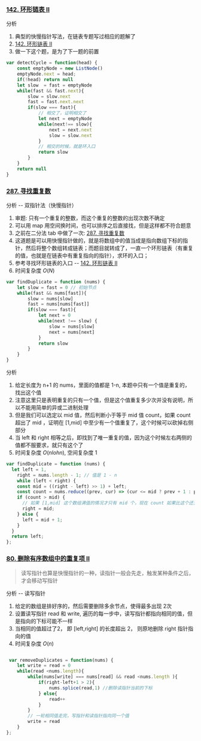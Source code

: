 <!--
 * @Author: your name
 * @Date: 2021-09-10 09:43:17
 * @LastEditTime: 2021-09-11 10:22:57
 * @LastEditors: Please set LastEditors
 * @Description: In User Settings Edit
 * @FilePath: /LeetCode-FE-Javascript/Code/基础篇/5.双指针/快慢指针/README.md
-->

### [142. 环形链表 II](https://leetcode-cn.com/problems/linked-list-cycle-ii/solution/kuai-man-zhi-zhen-mou-xie-te-shu-shu-xue-a9vm/)
分析
1. 典型的快慢指针写法，在链表专题写过相应的题解了
2. [142. 环形链表 II](https://leetcode-cn.com/problems/linked-list-cycle-ii/solution/kuai-man-zhi-zhen-mou-xie-te-shu-shu-xue-a9vm/)
3. 做一下这个题，是为了下一题的前置
```javascript
var detectCycle = function(head) {
    const emptyNode = new ListNode()
    emptyNode.next = head;
    if(!head) return null
    let slow  = fast = emptyNode
    while(fast && fast.next){
        slow = slow.next
        fast = fast.next.next
        if(slow === fast){
            // 相交了，证明相交了
            let next = emptyNode
            while(next!== slow){
                next = next.next
                slow = slow.next
            }
            // 相交的时候，就是环入口
            return slow
        }
    }
    return null
}
```

### [287. 寻找重复数](https://leetcode-cn.com/problems/find-the-duplicate-number/solution/kuai-man-zhi-zhen-er-fen-fa-by-jzsq_lyx-xp0m/)
分析 -- 双指针法（快慢指针）
1. 审题: 只有一个重复的整数，而这个重复的整数的出现次数不确定
2. 可以用 map 用空间换时间，也可以排序之后直接找，但是这样都不符合题意
3. 之前在二分法 tab 中做了一次: [287. 寻找重复数](https://leetcode-cn.com/problems/find-the-duplicate-number/solution/er-fen-by-jzsq_lyx-5lbc/)
4. 这道题是可以用快慢指针做的，就是将数组中的值当成是指向数组下标的指针，然后将整个数组转成链表；而题目就转成了，一直一个环形链表（有重复的值，也就是在链表中有重复指向的指针），求环的入口；
5. 参考寻找环形链表的入口 -- [142. 环形链表 II](https://leetcode-cn.com/problems/linked-list-cycle-ii/solution/kuai-man-zhi-zhen-mou-xie-te-shu-shu-xue-a9vm/)
6. 时间复杂度 ${O(N)}$
```javascript
var findDuplicate = function (nums) {
    let slow = fast = 0 // 初始节点
    while(fast && nums[fast]){
        slow = nums[slow]
        fast = nums[nums[fast]]
        if(slow === fast){
            let next = 0
            while(next !== slow) {
                slow = nums[slow]
                next = nums[next]
            }
            return slow
        }
    }
}
```

分析
1. 给定长度为 n+1 的 nums，里面的值都是 1-n, 本题中只有一个值是重复的，找出这个值
2. 注意这里只是表明重复的只有一个值，但是这个值重复多少次并没有说明，所以不能用简单的异或二进制处理
3. 但是我们可以选定以 mid 值，然后判断小于等于 mid 值 count，如果 count 超出了 mid ，证明在 [1,mid] 中至少有一个值重复了，这个时候可以砍掉右侧部分
4. 当 left 和 right 相等之后，即找到了唯一重复的值，因为这个时候左右两侧的值都不服要求，就只有这个了
5. 时间复杂度 ${O(nlohn)}$, 空间复杂度 ${1}$
```javascript
var findDuplicate = function (nums) {
  let left = 1,
    right = nums.length - 1; // 值是 1 - n
    while (left < right) {
    const mid = ((right - left) >> 1) + left;
    const count = nums.reduce((prev, cur) => (cur <= mid ? prev + 1 : prev), 0); // 小于等于 count 的值
    if (count > mid) {
      // 如果 [1,mid] 这个数组满值的情况才只有 mid 个，现在 count 如果比这个还大，证明重复的值在这里面
      right = mid;
    } else {
      left = mid + 1;
    }
  }
  return left;
};
```

### [80. 删除有序数组中的重复项 II](https://leetcode-cn.com/problems/remove-duplicates-from-sorted-array-ii/)

> 读写指针也算是快慢指针的一种，读指针一般会先走，触发某种条件之后，才会移动写指针

分析 -- 读写指针
1. 给定的数组是排好序的，然后需要删除多余节点，使得最多出现 2次
2. 设置读写指针 read 和 write, 遍历的每一步中，读写指针都指向相同的值，但是指向的下标可能不一样
3. 当相同的值超过了2， 即 [left,right] 的长度超出 2， 则原地删除 right 指针指向的值 
4. 时间复杂度 ${O(n)}$
```javascript

 var removeDuplicates = function(nums) {
    let write = read = 0
    while(read <nums.length){
        while(nums[write] === nums[read] && read <nums.length ){
            if(right-left+1 > 2){
                nums.splice(read,1) //删除读指针当前的下标
            } else{
                read++
            }
        }
        // 一轮相同值走完，写指针和读指针指向同一个值
        write = read
    }
};
```